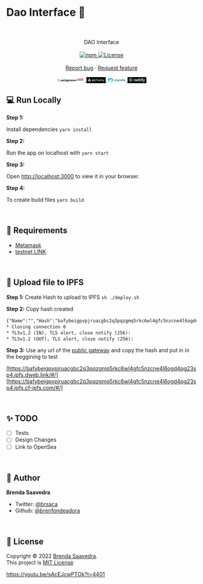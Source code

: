 # Dao Interface 👋

<p align="center">
<!--<a href="">
<img src="images/market.png" align="center" width="70%">
</a> -->
<br><br>
     DAO Interface
    <br><br>
  <a href="https://www.npmjs.com/package/react">
    <img alt="npm" src="https://img.shields.io/badge/npm-8.8.0-green.svg" />
  </a>
  <a href="#">
    <img alt="License" src="https://img.shields.io/badge/License-MIT-orange.svg" />
  </a>
  <br>
    <br>
    <a href="https://github.com/brenfondeadora/dao-interface/issues/new">Report bug</a>
    ·
    <a href="https://github.com/brenfondeadora/dao-interface/issues/new">Request feature</a>
</p>

<p align="center">
<a href="https://mumbai.polygonscan.com/">
  <img src="images/polygon.png" align="center" width="15%" >
</a> 
<a href="https://www.alchemy.com/">
  <img src="images/alchemy.png" align="center" width="10%" >
</a> 
<a href="https://moralis.io/">
<img src="images/moralis.png" align="center" width="10%">
</a>  
<a href="https://www.netlify.com/">
<img src="images/netlify.png" align="center" width="10%">
</a> 
</p>

## 💻 Run Locally

**Step 1:**

Install dependencies `yarn install`

**Step 2:**

Run the app on localhost with `yarn start`

**Step 3:**

Open [http://localhost:3000](http://localhost:3000) to view it in your browser.

**Step 4:**

To create build files `yarn build`

<br>

## 🤳 Requirements

* [Metamask](https://metamask.io/)
* [testnet LINK](https://faucets.chain.link/rinkeby)

<br>

## 🚀 Upload file to IPFS

**Step 1:**
Create Hash to upload to IPFS `sh ./deploy.sh` <br>

**Step 2:**
Copy hash created 
```
{"Name":"","Hash":"bafybeigpvpjruacgbc2q3pqzgmq5rkc6wl4gfc5nzcne4l6ogd4pg23sp4","Size":"10214721"}
* Closing connection 0
* TLSv1.2 (IN), TLS alert, close notify (256):
* TLSv1.2 (OUT), TLS alert, close notify (256):
```

**Step 3:**
Use any url of the [public gateway](https://ipfs.github.io/public-gateway-checker/) and copy the hash and put in in the beggining to test

[https://bafybeigpvpjruacgbc2q3pqzgmq5rkc6wl4gfc5nzcne4l6ogd4pg23sp4.ipfs.dweb.link/#/]
[https://bafybeigpvpjruacgbc2q3pqzgmq5rkc6wl4gfc5nzcne4l6ogd4pg23sp4.ipfs.cf-ipfs.com/#/]

<br>

## ✨ TODO

- [ ] Tests
- [ ] Design Changes
- [ ] Link to OpenSea

<br>

## 👤 Author

**Brenda Saavedra**

- Twitter: [@brsaca](https://twitter.com/brsaca)
- Github: [@brenfondeadora](https://github.com/brenfondeadora/)

<br>

## 📝 License

Copyright © 2022 [Brenda Saavedra](https://github.com/brenfondeadora).<br />
This project is [MIT License](LICENSE)


https://youtu.be/sAcEJcwPTOk?t=4401
